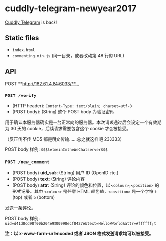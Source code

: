cuddly-telegram-newyear2017
===========================

[Cuddly Telegram](https://github.com/hsefz2018/cuddly-telegram-newyear2016) is back!

## Static files

* `index.html`
* `commenting.min.js` (同一目录，或者改动第 48 行的 URL)

## API

POST **http://182.61.4.84:6033/**…

### `POST /verify`
- (HTTP header): `Content-Type: text/plain; charset=utf-8`
- (POST body): (String) 整个 POST body 为验证密码

用于确认本服务器确实是一台正常向的服务器。本次请求通过后会设定一个有效期为 30 天的 cookie，后续请求需要包含这个 cookie 才会被接受。

（反正传不传 MD5 都是明文传输……总之就这样吧 233333）

POST body 样例: `$$$letmeinImtheWeChatserver$$$`

### `POST /new_comment`
- (POST body) **uid_sub**: (String) 用户 ID (OpenID etc.)
- (POST body) **text**: (String) 评论内容
- (POST body) **attr**: (String) 评论的颜色和位置，以 `<colour>;<position>` 的形式记录。其中 `<colour>` 是任意 HTML 颜色值，`<position>` 是一个字符 `t` (top) 或者 `b` (bottom)

发送一条评论。

POST body 样例: `uid=d41d8cd98f00b204e9800998ecf8427e&text=Hello+World&attr=#ffffff;t`

**注：以 x-www-form-urlencoded 或者 JSON 格式发送请求均可以被接受。**
